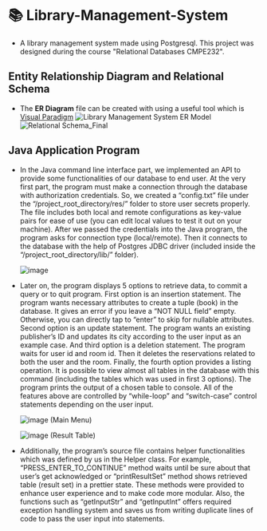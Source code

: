 # 📚 Library-Management-System
- A library management system made using Postgresql. This project was designed during the course "Relational Databases CMPE232".

## Entity Relationship Diagram and Relational Schema
- The **ER Diagram** file can be created with using a useful tool which is [Visual Paradigm](https://www.visual-paradigm.com/features/database-design-with-erd-tools/)
![Library Management System ER Model](https://user-images.githubusercontent.com/75734949/122827883-a3ac6b00-d2ed-11eb-9f9e-c91ff89422a1.jpg)
![Relational Schema_Final](https://user-images.githubusercontent.com/75734949/122827903-a909b580-d2ed-11eb-9c0e-6de5b224d676.png)

## Java Application Program
- In the Java command line interface part, we implemented an API to provide some functionalities of our database to end user. At the very first part, the program must make a connection through the database with authorization credentials. So, we created a “config.txt” file under the “/project_root_directory/res/” folder to store user secrets properly. The file includes both local and remote configurations as key-value pairs for ease of use (you can edit local values to test it out on your machine). After we passed the credentials into the Java program, the program asks for connection type (local/remote). Then it connects to the database with the help of Postgres JDBC driver (included inside the “/project_root_directory/lib/” folder).

    ![image](https://user-images.githubusercontent.com/75734949/122827990-c474c080-d2ed-11eb-9373-b64d3023453f.png)

- Later on, the program displays 5 options to retrieve data, to commit a query or to quit program. First option is an insertion statement. The program wants necessary attributes to create a tuple (book) in the database. It gives an error if you leave a “NOT NULL field” empty. Otherwise, you can directly tap to “enter” to skip for nullable attributes. Second option is an update statement. The program wants an existing publisher’s ID and updates its city according to the user input as an example case. And third option is a deletion statement. The program waits for user id and room id. Then it deletes the reservations related to both the user and the room. Finally, the fourth option provides a listing operation. It is possible to view almost all tables in the database with this command (including the tables which was used in first 3 options). The program prints the output of a chosen table to console. All of the features above are controlled by “while-loop” and “switch-case” control statements depending on the user input.

    ![image](https://user-images.githubusercontent.com/75734949/122828075-da828100-d2ed-11eb-8240-93b7268b0a0f.png) 
    (Main Menu)

    ![image](https://user-images.githubusercontent.com/75734949/122828106-e53d1600-d2ed-11eb-8c5f-1467cae1bfc5.png) 
    (Result Table)

- Additionally, the program’s source file contains helper functionalities which was defined by us in the Helper class. For example, “PRESS_ENTER_TO_CONTINUE” method waits until be sure about that user’s get acknowledged or “printResultSet” method shows retrieved table (result set) in a prettier state. These methods were provided to enhance user experience and to make code more modular. Also, the functions such as “getInputStr” and “getInputInt” offers required exception handling system and saves us from writing duplicate lines of code to pass the user input into statements.
